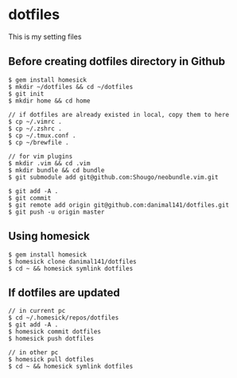 # dotfiles

This is my setting files

## Before creating dotfiles directory in Github

    $ gem install homesick
    $ mkdir ~/dotfiles && cd ~/dotfiles
    $ git init
    $ mkdir home && cd home

    // if dotfiles are already existed in local, copy them to here
    $ cp ~/.vimrc .
    $ cp ~/.zshrc .
    $ cp ~/.tmux.conf .
    $ cp ~/brewfile .

    // for vim plugins
    $ mkdir .vim && cd .vim
    $ mkdir bundle && cd bundle
    $ git submodule add git@github.com:Shougo/neobundle.vim.git

    $ git add -A .
    $ git commit
    $ git remote add origin git@github.com:danimal141/dotfiles.git
    $ git push -u origin master

## Using homesick
    $ gem install homesick
    $ homesick clone danimal141/dotfiles
    $ cd ~ && homesick symlink dotfiles

## If dotfiles are updated
    // in current pc
    $ cd ~/.homesick/repos/dotfiles
    $ git add -A .
    $ homesick commit dotfiles
    $ homesick push dotfiles

    // in other pc
    $ homesick pull dotfiles
    $ cd ~ && homesick symlink dotfiles

